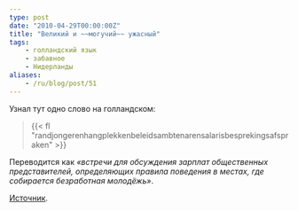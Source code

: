 ```yaml
---
type: post
date: "2010-04-29T00:00:00Z"
title: "Великий и ~~могучий~~ ужасный"
tags:
    - голландский язык
    - забавное
    - Нидерланды
aliases:
    - /ru/blog/post/51
---
```


Узнал тут одно слово на голландском:

<!--more-->

> {{< fl "randjongerenhangplekkenbeleidsambtenarensalarisbesprekingsafspraken" >}}

Переводится как *«встречи для обсуждения зарплат общественных представителей, определяющих правила поведения в местах, где собирается безработная молодёжь»*.

[Источник](http://en.wikibooks.org/wiki/Dutch/Lesson_7).
